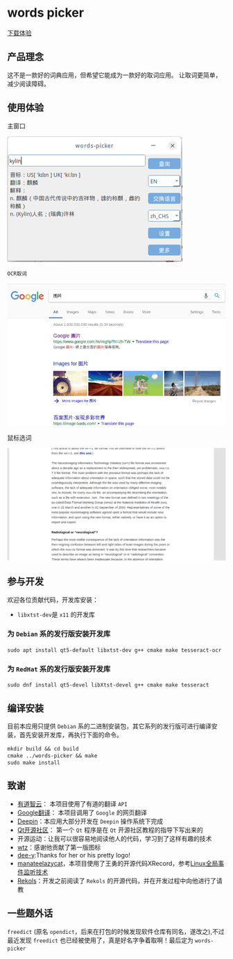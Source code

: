 # words picker

[下载体验](https://github.com/ziqiangxu/words-picker/releases)

## 产品理念

这不是一款好的词典应用，但希望它能成为一款好的取词应用。
让取词更简单，减少阅读障碍。

## 使用体验

主窗口

![主窗口](./docs/img/mainwindow.png)

`OCR取词`

![OCR取词](./docs/img/ocr.gif)

鼠标选词

![鼠标选词](./docs/img/selection.gif)

## 参与开发

欢迎各位贡献代码，开发库安装：

- `libxtst-dev`是 `x11` 的开发库

### 为 `Debian` 系的发行版安装开发库

`sudo apt install qt5-default libxtst-dev g++ cmake make tesseract-ocr`

### 为 `RedHat` 系的发行版安装开发库

`sudo dnf install qt5-devel libXtst-devel g++ cmake make tesseract`

## 编译安装

目前本应用只提供 `Debian` 系的二进制安装包，其它系列的发行版可进行编译安装，首先安装开发库，再执行下面的命令。

``` shell
mkdir build && cd build
cmake ../words-picker && make
sudo make install
```

## 致谢

- [有道智云](https://ai.youdao.com)： 本项目使用了有道的翻译 `API`
- [Google翻译](https://translate.google.cn)： 本项目调用了 `Google` 的网页翻译
- [Deepin](https://deepin.org)：本应用大部分开发在 `Deepin` 操作系统下完成
- [Qt开源社区](http://www.qter.org)： 第一个 `Qt` 程序是在 `Qt` 开源社区教程的指导下写出来的
- 开源运动：让我可以很容易地阅读他人的代码，学习到了这样有趣的技术
- [wtz](https://github.com/zwpwjwtz)：感谢他贡献了第一版图标
- [dee-y](https://github.com/dee-y):Thanks for her or his pretty logo!
- [manateelazycat](https://github.com/manateelazycat)，本项目使用了王勇的开源代码XRecord，参考[Linux全局事件监听技术](https://www.jianshu.com/p/80cf81413d31)
- [Rekols](https://github.com/Rekols)：开发之前阅读了 `Rekols` 的开源代码，并在开发过程中向他进行了请教
  
## 一些题外话

`freedict` (原名 `opendict`，后来在打包的时候发现软件仓库有同名，遂改之),不过最近发现 `freedict` 也已经被使用了，真是好名字争着取啊！最后定为 `words-picker`
